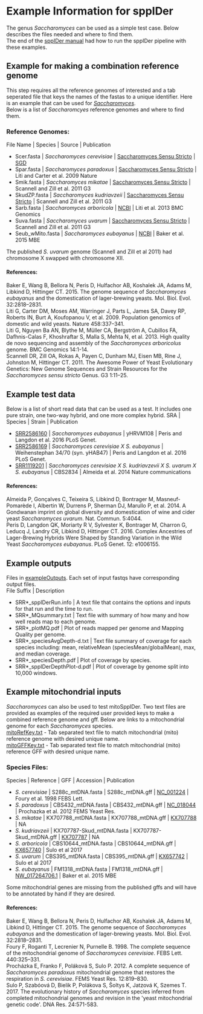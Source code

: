 # Example Information for sppIDer  
The genus *Saccharomyces* can be used as a simple test case. Below describes the files needed and where to find them.  
The end of the [sppIDer manual](../sppIDerManual.md) had how to run the sppIDer pipeline with these examples.  

## Example for making a combination reference genome  
This step requires all the reference genomes of interested and a tab seperated file that keys the names of the fastas to a unique identifier. Here is an example that can be used for [*Saccharomyces*](SaccharomycesGenomesKey.txt).  
Below is a list of *Saccharomcyes* reference genomes and where to find them.  

### Reference Genomes:  
File Name | Species | Source | Publication  
- Scer.fasta | *Saccharomyces cerevisiae* | [Saccharomyces Sensu Stricto](http://www.saccharomycessensustricto.org/cgi-bin/s3.cgi?data=Assemblies&version=current) | [SGD](https://www.yeastgenome.org/)  
- Spar.fasta | *Saccharomyces paradoxus* | [Saccharomyces Sensu Stricto](http://www.saccharomycessensustricto.org/cgi-bin/s3.cgi?data=Assemblies&version=current) | Liti and Carter et al. 2009 Nature  
- Smik.fasta | *Saccharomyces mikatae* | [Saccharomyces Sensu Stricto](http://www.saccharomycessensustricto.org/cgi-bin/s3.cgi?data=Assemblies&version=current) | Scannell and Zill et al. 2011 G3  
- SkudZP.fasta | *Saccharomyces kudriavzeii* | [Saccharomyces Sensu Stricto](http://www.saccharomycessensustricto.org/cgi-bin/s3.cgi?data=Assemblies&version=current) | Scannell and Zill et al. 2011 G3  
- Sarb.fasta | *Saccharomyces arboricola* | [NCBI](https://www.ncbi.nlm.nih.gov/assembly/GCA_000292725.1) | Liti et al. 2013 BMC Genomics  
- Suva.fasta | *Saccharomyces uvarum* | [Saccharomyces Sensu Stricto](http://www.saccharomycessensustricto.org/cgi-bin/s3.cgi?data=Assemblies&version=current) | Scannell and Zill et al. 2011 G3  
- Seub_wMito.fasta | *Saccharomyces eubayanus* | [NCBI](https://www.ncbi.nlm.nih.gov/assembly/GCA\_001298625.1) | Baker et al. 2015 MBE  

The published *S. uvarum* genome (Scannell and Zill et al 2011) had chromosome X swapped with chromosome XII.  

#### References:  
Baker E, Wang B, Bellora N, Peris D, Hulfachor AB, Koshalek JA, Adams M, Libkind D, Hittinger CT. 2015. The genome sequence of *Saccharomyces eubayanus* and the domestication of lager-brewing yeasts. Mol. Biol. Evol. 32:2818–2831.  
Liti G, Carter DM, Moses AM, Warringer J, Parts L, James SA, Davey RP, Roberts IN, Burt A, Koufopanou V, et al. 2009. Population genomics of domestic and wild yeasts. Nature 458:337–341.  
Liti G, Nguyen Ba AN, Blythe M, Müller CA, Bergström A, Cubillos FA, Dafhnis-Calas F, Khoshraftar S, Malla S, Mehta N, et al. 2013. High quality de novo sequencing and assembly of the *Saccharomyces arboricolus* genome. BMC Genomics 14:1-14.  
Scannell DR, Zill OA, Rokas A, Payen C, Dunham MJ, Eisen MB, Rine J, Johnston M, Hittinger CT. 2011. The Awesome Power of Yeast Evolutionary Genetics: New Genome Sequences and Strain Resources for the *Saccharomyces sensu stricto* Genus. G3 1:11–25.  

## Example test data  
Below is a list of short read data that can be used as a test. It includes one pure strain, one two-way hybrid, and one more complex hybrid. 
SRA | Species | Strain | Publication  
- [SRR2586160](https://www.ncbi.nlm.nih.gov/sra/SRR2586160/) | *Saccharomyces eubayanus* | yHRVM108 | Peris and Langdon et al. 2016 PLoS Genet.  
- [SRR2586169](https://www.ncbi.nlm.nih.gov/sra/SRR2586169/) | *Saccharomyces cerevisiae X S. eubayanus* | Weihenstephan 34/70 (syn. yHAB47) | Peris and Langdon et al. 2016 PLoS Genet.  
- [SRR1119201](https://www.ncbi.nlm.nih.gov/sra/SRR1119201/) | *Saccharomyces cerevisiae X S. kudriavzevii X S. uvarum X S. eubayanus* | CBS2834 | Almeida et al. 2014 Nature communications  

#### References: 
Almeida P, Gonçalves C, Teixeira S, Libkind D, Bontrager M, Masneuf-Pomarède I, Albertin W, Durrens P, Sherman DJ, Marullo P, et al. 2014. A Gondwanan imprint on global diversity and domestication of wine and cider yeast *Saccharomyces uvarum*. Nat. Commun. 5:4044.  
Peris D, Langdon QK, Moriarty R V, Sylvester K, Bontrager M, Charron G, Leducq J, Landry CR, Libkind D, Hittinger CT. 2016. Complex Ancestries of Lager-Brewing Hybrids Were Shaped by Standing Variation in the Wild Yeast *Saccharomyces eubayanus*. PLoS Genet. 12: e1006155.  

## Example outputs  
Files in [exampleOutputs](exampleOutputs.tar.gz). Each set of input fastqs have corresponding output files.   
File Suffix | Description  
- SRR\*\_sppIDerRun.info | A text file that contains the options and inputs for that run and the time to run.  
- SRR\*\_MQsummary.txt | Text file with summary of how many and how well reads map to each genome.  
- SRR\*\_plotMQ.pdf | Plot of reads mapped per genome and Mapping Quality per genome.  
- SRR\*\_speciesAvgDepth-d.txt | Text file summary of coverage for each species including: mean, relativeMean (speciesMean/globalMean), max, and median coverage.  
- SRR\*\_speciesDepth.pdf | Plot of coverage by species.  
- SRR\*\_sppIDerDepthPlot-d.pdf | Plot of coverage by genome split into 10,000 windows.  

## Example mitochondrial inputs  
*Saccharomyces* can also be used to test mitoSppIDer. Two text files are provided as examples of the required user provided keys to make a combined reference genome and gff. Below are links to a mitochondrial genome for each *Saccharomyces* species.        
[mitoRefKey.txt](mitoRefKey.txt) - Tab separated text file to match mitochondrial (mito) reference genome with desired unique name.  
[mitoGFFKey.txt](mitoGFFKey.txt) - Tab separated text file to match mitochondrial (mito) reference GFF with desired unique name.  

### Species Files:  
  
Species | Reference | GFF | Accession | Publication  
- *S. cerevisiae* | S288c\_mtDNA.fasta | S288c\_mtDNA.gff | [NC_001224](https://www.ncbi.nlm.nih.gov/nuccore/NC_001224) | Foury et al. 1998 FEBS Lett.   
- *S. paradoxus* | CBS432\_mtDNA.fasta | CBS432\_mtDNA.gff | [NC_018044](https://www.ncbi.nlm.nih.gov/nuccore/NC_018044) | Prochazka et al. 2012 FEMS Yeast Res.  
- *S. mikatae* | KX707788\_mtDNA.fasta | KX707788\_mtDNA.gff | [KX707788](https://www.ncbi.nlm.nih.gov/nuccore/KX707788) | NA    
- *S. kudriavzeii* | KX707787-Skud\_mtDNA.fasta | KX707787-Skud\_mtDNA.gff | [KX707787](https://www.ncbi.nlm.nih.gov/nuccore/KX707787) | NA   
- *S. arboricola* | CBS10644\_mtDNA.fasta | CBS10644\_mtDNA.gff | [KX657740](https://www.ncbi.nlm.nih.gov/nuccore/KX657740) | Sulo et al 2017   
- *S. uvarum* | CBS395\_mtDNA.fasta | CBS395\_mtDNA.gff | [KX657742](https://www.ncbi.nlm.nih.gov/nuccore/KX657742) | Sulo et al 2017  
- *S. eubayanus* | FM1318\_mtDNA.fasta | FM1318\_mtDNA.gff | [NW_017264706.1](https://www.ncbi.nlm.nih.gov/nuccore/NW_017264706.1) | Baker et al. 2015 MBE   

Some mitochondrial genes are missing from the published gffs and will have to be annotated by hand if they are desired.

#### References:  
Baker E, Wang B, Bellora N, Peris D, Hulfachor AB, Koshalek JA, Adams M, Libkind D, Hittinger CT. 2015. The genome sequence of *Saccharomyces eubayanus* and the domestication of lager-brewing yeasts. Mol. Biol. Evol. 32:2818–2831.  
Foury F, Roganti T, Lecrenier N, Purnelle B. 1998. The complete sequence of the mitochondrial genome of *Saccharomyces cerevisiae*. FEBS Lett. 440:325–331.  
Procházka E, Franko F, Poláková S, Sulo P. 2012. A complete sequence of *Saccharomyces paradoxus* mitochondrial genome that restores the respiration in *S. cerevisiae*. FEMS Yeast Res. 12:819–830.  
Sulo P, Szabóová D, Bielik P, Polákova S, Šoltys K, Jatzová K, Szemes T. 2017. The evolutionary history of *Saccharomyces* species inferred from completed mitochondrial genomes and revision in the 'yeast mitochondrial genetic code'. DNA Res. 24:571-583.  